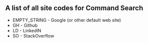 ## A list of all site codes for Command Search
* EMPTY_STRING - Google (or other default web site)
* GH - Github
* LD - LinkedIN
* SO - StackOverflow